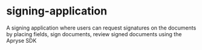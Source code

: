 # signing-application
A signing application where users can request signatures on the documents by placing fields, sign documents, review signed documents using the Apryse SDK
